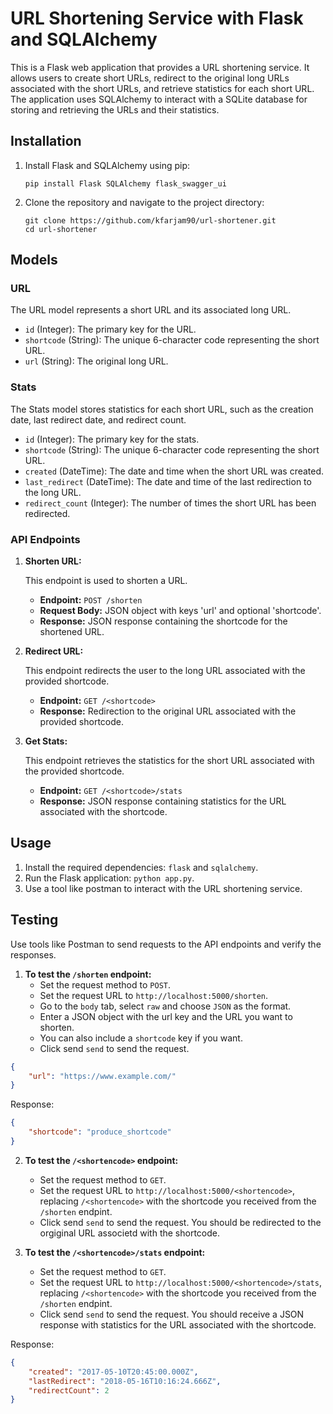 # URL Shortening Service with Flask and SQLAlchemy

This is a Flask web application that provides a URL shortening service. It allows users to create short URLs, redirect to the original long URLs associated with the short URLs, and retrieve statistics for each short URL. The application uses SQLAlchemy to interact with a SQLite database for storing and retrieving the URLs and their statistics.


## Installation

1. Install Flask and SQLAlchemy using pip:

   ```
   pip install Flask SQLAlchemy flask_swagger_ui
   ```
2. Clone the repository and navigate to the project directory:

   ```
   git clone https://github.com/kfarjam90/url-shortener.git
   cd url-shortener
   ```


## Models

### URL

The URL model represents a short URL and its associated long URL.

- `id` (Integer): The primary key for the URL.
- `shortcode` (String): The unique 6-character code representing the short URL.
- `url` (String): The original long URL.

### Stats

The Stats model stores statistics for each short URL, such as the creation date, last redirect date, and redirect count.

- `id` (Integer): The primary key for the stats.
- `shortcode` (String): The unique 6-character code representing the short URL.
- `created` (DateTime): The date and time when the short URL was created.
- `last_redirect` (DateTime): The date and time of the last redirection to the long URL.
- `redirect_count` (Integer): The number of times the short URL has been redirected.

### API Endpoints

1. **Shorten URL:**

   This endpoint is used to shorten a URL.

   - **Endpoint:** `POST /shorten`
   - **Request Body:** JSON object with keys 'url' and optional 'shortcode'.
   - **Response:** JSON response containing the shortcode for the shortened URL.
2. **Redirect URL:**

   This endpoint redirects the user to the long URL associated with the provided shortcode.

   - **Endpoint:** `GET /<shortcode>`
   - **Response:** Redirection to the original URL associated with the provided shortcode.
3. **Get Stats:**

   This endpoint retrieves the statistics for the short URL associated with the provided shortcode.

   - **Endpoint:** `GET /<shortcode>/stats`
   - **Response:** JSON response containing statistics for the URL associated with the shortcode.

## Usage

1. Install the required dependencies: `flask` and `sqlalchemy`.
2. Run the Flask application: `python app.py`.
3. Use a tool like postman to interact with the URL shortening service.

## Testing

Use tools like Postman to send requests to the API endpoints and verify the responses.

1. **To test the `/shorten` endpoint:**
   - Set the request method to `POST`.
   - Set the request URL to `http://localhost:5000/shorten`.
   - Go to the `body` tab, select `raw` and choose `JSON` as the format.
   - Enter a JSON object with the url key and the URL you want to shorten.
   - You can also include a `shortcode` key if you want.
   - Click send `send` to send the request.

```json
{
    "url": "https://www.example.com/"
}
```

Response:

```json
{
    "shortcode": "produce_shortcode"
}
```

2. **To test the `/<shortencode>` endpoint:**

   - Set the request method to `GET`.
   - Set the request URL to `http://localhost:5000/<shortencode>`, replacing `/<shortencode>` with the shortcode you received from the `/shorten`          endpint.
   - Click send `send` to send the request. You should be redirected to the orgiginal URL associetd with the shortcode.
3. **To test the `/<shortencode>/stats` endpoint:**

   - Set the request method to `GET`.
   - Set the request URL to `http://localhost:5000/<shortencode>/stats`, replacing `/<shortencode>` with the shortcode you received from the `/shorten`          endpint.
   - Click send `send` to send the request. You should receive a JSON response with statistics for the URL associated with the shortcode.

Response:

```json
{
    "created": "2017-05-10T20:45:00.000Z",
    "lastRedirect": "2018-05-16T10:16:24.666Z",
    "redirectCount": 2
}
```
